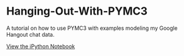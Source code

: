 # Hanging-Out-With-PYMC3

A tutorial on how to use PYMC3 with examples modeling my Google Hangout chat data.

[View the iPython Notebook](http://nbviewer.ipython.org/github/markdregan/Hanging-Out-With-PYMC3/blob/master/pymc3_tutorial_hangouts.ipynb)
